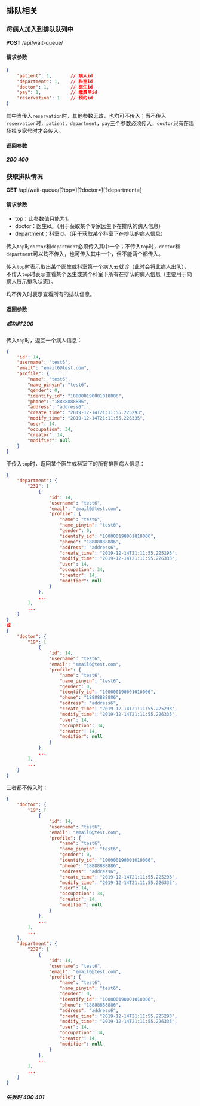 ## 排队相关

### 将病人加入到排队队列中

**POST** /api/wait-queue/

#### 请求参数

```json
{
    "patient": 1,		// 病人id
    "department": 1,	// 科室id
    "doctor": 1,		// 医生id
    "pay": 1,			// 缴费单id
    "reservation": 1	// 预约id
}
```

其中当传入`reservation`时，其他参数无效，也均可不传入；当不传入`reservation`时，`patient`，`department`，`pay`三个参数必须传入，`doctor`只有在现场挂专家号时才会传入。

#### 返回参数

##### 200 400

### 获取排队情况

**GET** /api/wait-queue/\[?top=]\[?doctor=][?department=]

#### 请求参数

- top：此参数值只能为1。
- doctor：医生id。（用于获取某个专家医生下在排队的病人信息）
- department：科室id。（用于获取某个科室下在排队的病人信息）

传入`top`时`doctor`和`department`必须传入其中一个；不传入`top`时，`doctor`和`department`可以均不传入，也可传入其中一个，但不能两个都传入。

传入`top`时表示取出某个医生或科室第一个病人去就诊（此时会将此病人出队），不传入`top`时表示查看某个医生或某个科室下所有在排队的病人信息（主要用于向病人展示排队状态）。

均不传入时表示查看所有的排队信息。

#### 返回参数

##### 成功时 200

传入`top`时，返回一个病人信息：

```json
{
    "id": 14,
    "username": "test6",
    "email": "email6@test.com",
    "profile": {
        "name": "test6",
        "name_pinyin": "test6",
        "gender": 0,
        "identify_id": "100000190001010006",
        "phone": "18888888886",
        "address": "address6",
        "create_time": "2019-12-14T21:11:55.225293",
        "modify_time": "2019-12-14T21:11:55.226335",
        "user": 14,
        "occupation": 34,
        "creator": 14,
        "modifier": null
    }
}
```

不传入`top`时，返回某个医生或科室下的所有排队病人信息：

```json
{
    "department": {
        "232": [
            {
                "id": 14,
                "username": "test6",
                "email": "email6@test.com",
                "profile": {
                    "name": "test6",
                    "name_pinyin": "test6",
                    "gender": 0,
                    "identify_id": "100000190001010006",
                    "phone": "18888888886",
                    "address": "address6",
                    "create_time": "2019-12-14T21:11:55.225293",
                    "modify_time": "2019-12-14T21:11:55.226335",
                    "user": 14,
                    "occupation": 34,
                    "creator": 14,
                    "modifier": null
                }
            },
            ...
        ],
        ...
    }
}
或
{
    "doctor": {
        "19": [
            {
                "id": 14,
                "username": "test6",
                "email": "email6@test.com",
                "profile": {
                    "name": "test6",
                    "name_pinyin": "test6",
                    "gender": 0,
                    "identify_id": "100000190001010006",
                    "phone": "18888888886",
                    "address": "address6",
                    "create_time": "2019-12-14T21:11:55.225293",
                    "modify_time": "2019-12-14T21:11:55.226335",
                    "user": 14,
                    "occupation": 34,
                    "creator": 14,
                    "modifier": null
                }
            },
            ...
        ],
        ...
    }
}
```

三者都不传入时：

```json
{
    "doctor": {
        "19": [
            {
                "id": 14,
                "username": "test6",
                "email": "email6@test.com",
                "profile": {
                    "name": "test6",
                    "name_pinyin": "test6",
                    "gender": 0,
                    "identify_id": "100000190001010006",
                    "phone": "18888888886",
                    "address": "address6",
                    "create_time": "2019-12-14T21:11:55.225293",
                    "modify_time": "2019-12-14T21:11:55.226335",
                    "user": 14,
                    "occupation": 34,
                    "creator": 14,
                    "modifier": null
                }
            },
            ...
        ],
        ...
    },
    "department": {
        "232": [
            {
                "id": 14,
                "username": "test6",
                "email": "email6@test.com",
                "profile": {
                    "name": "test6",
                    "name_pinyin": "test6",
                    "gender": 0,
                    "identify_id": "100000190001010006",
                    "phone": "18888888886",
                    "address": "address6",
                    "create_time": "2019-12-14T21:11:55.225293",
                    "modify_time": "2019-12-14T21:11:55.226335",
                    "user": 14,
                    "occupation": 34,
                    "creator": 14,
                    "modifier": null
                }
            },
            ...
        ],
        ...
    }
}
```

##### 失败时 400 401